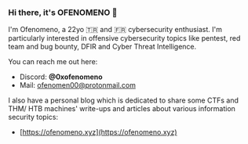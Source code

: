 ### Hi there, it's OFENOMENO :ninja:


I'm Ofenomeno, a 22yo :tr: and :fr: cybersecurity enthusiast. I'm particularly interested in offensive cybersecurity topics like pentest, red team and bug bounty, DFIR and Cyber Threat Intelligence. 

You can reach me out here:
- Discord: **@0xofenomeno**
- Mail: [ofenomen00@protonmail.com](mailto:ofenomen00@protonmail.com)


I also have a personal blog which is dedicated to share some CTFs and THM/ HTB machines' write-ups and articles about various information security topics:
- [https://ofenomeno.xyz](https://ofenomeno.xyz)



